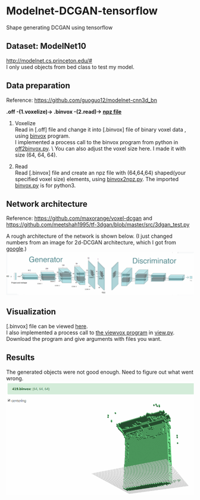 # Modelnet-DCGAN-tensorflow
Shape generating DCGAN using tensorflow

## Dataset: ModelNet10 
http://modelnet.cs.princeton.edu/# \
I only used objects from bed class to test my model.

## Data preparation 
Reference: https://github.com/guoguo12/modelnet-cnn3d_bn

**.off -(1.voxelize)-> .binvox -(2.read)-> [npz file](modelnet10_bed.npz)**

1. Voxelize \
Read in [.off] file and change it into [.binvox] file of binary voxel data , using [binvox](http://www.patrickmin.com/binvox/) program. \
I implemented a process call to the binvox program from python in [off2binvox.py](off2binvox.py). \ 
You can also adjust the voxel size here. I made it with size (64, 64, 64).

2. Read \
Read [.binvox] file and create an npz file with (64,64,64) shaped(your specified voxel size) elements, using [binvox2npz.py](binvox2npz.py). The imported [binvox.py](binvox.py) is for python3.

## Network architecture
Reference: https://github.com/maxorange/voxel-dcgan and https://github.com/meetshah1995/tf-3dgan/blob/master/src/3dgan_test.py

A rough architecture of the network is shown below. (I just changed numbers from an image for 2d-DCGAN architecture, which I got from [google](https://www.google.com/search?q=dcgan+architecture&newwindow=1&safe=strict&rlz=1C1NHXL_koKR759KR759&source=lnms&tbm=isch&sa=X&ved=0ahUKEwitrp2cv67iAhVKG6YKHTYtCMsQ_AUIDigB&biw=1555&bih=864#imgrc=UFVwctxHReG4gM:).)
![Overview](img_network.PNG)

## Visualization
[.binvox] file can be viewed [here](https://github.com/raahii/simple_voxel_viewer). \
I also implemented a process call to [the viewvox program](http://www.patrickmin.com/viewvox/) in [view.py](view.py). Download the program and give arguments with files you want.

## Results
The generated objects were not good enough. Need to figure out what went wrong.\
![Overview](results/419.PNG)

